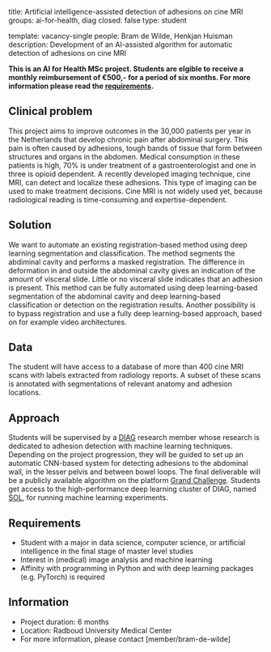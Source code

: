 title: Artificial intelligence-assisted detection of adhesions on cine MRI
groups: ai-for-health, diag
closed: false
type: student
<!---
TODO
picture: vacancies/fracture_detection_radius_ulna_metacarpals_msc_project.jpg
-->
template: vacancy-single
people: Bram de Wilde, Henkjan Huisman
description: Development of an AI-assisted algorithm for automatic detection of adhesions on cine MRI

**This is an AI for Health MSc project. Students are elgible to receive 
a monthly reimbursement of €500,- for a period of six months. For more 
information please read the 
[requirements](https://www.ai-for-health.nl/requirements/).**

## Clinical problem
This project aims to improve outcomes in the 30,000 patients per
year in the Netherlands that develop chronic pain after abdominal
surgery. This pain is often caused by adhesions, tough bands of tissue
that form between structures and organs in the abdomen. Medical
consumption in these patients is high, 70% is under treatment of a
gastroenterologist and one in three is opioid dependent. A recently
developed imaging technique, cine MRI, can detect and localize
these adhesions. This type of imaging can be used to make treatment
decisions. Cine MRI is not widely used yet, because radiological
reading is time-consuming and expertise-dependent.

<!--- TODO: add mp4 with normal and adhesion patient -->

## Solution
We want to automate an existing registration-based method using deep
learning segmentation and classification. The method segments the 
abdiminal cavity and performs a masked registration. The difference in
deformation in and outside the abdominal cavity gives an indication of
the amount of visceral slide. Little or no visceral slide indicates that
an adhesion is present. This method can be fully automated using 
deep learning-based segmentation of the abdominal cavity and deep
learning-based classification or detection on the registration
results.
Another possibility is to bypass registration and use a fully deep
learning-based approach, based on for example video architectures.

## Data
The student will have access to a database of more than 400 cine MRI
scans with labels extracted from radiology reports. A subset of these
scans is annotated with segmentations of relevant anatomy and adhesion 
locations.

## Approach
Students will be supervised by a [DIAG](https://www.diagnijmegen.nl/) 
research member whose research is dedicated to adhesion detection 
with machine learning techniques. Depending on the project progression, 
they will be guided to set up an automatic CNN-based system for 
detecting adhesions to the abdominal wall, in the lesser pelvis and 
between bowel loops. The final deliverable will be a publicly available 
algorithm on the platform 
[Grand Challenge](https://grand-challenge.org/algorithms/). Students get 
access to the high-performance deep learning cluster of DIAG, named 
[SOL](https://rtc.diagnijmegen.nl/software/sol/), for running machine 
learning experiments.

## Requirements
- Student with a major in data science, computer science, or artificial 
    intelligence in the final stage of master level studies
- Interest in (medical) image analysis and machine learning
- Affinity with programming in Python and with deep learning packages 
    (e.g. PyTorch) is required
 
## Information
- Project duration: 6 months
- Location: Radboud University Medical Center
- For more information, please contact [member/bram-de-wilde]
